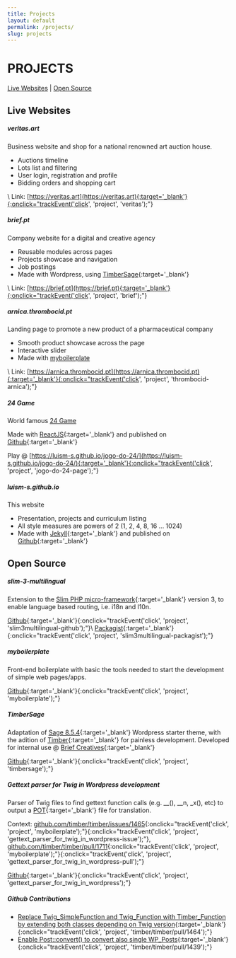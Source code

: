 ```yaml
---
title: Projects
layout: default
permalink: /projects/
slug: projects
---
```


# PROJECTS

[Live Websites](#live-websites) \| [Open Source](#open-source)

## Live Websites

##### veritas.art

Business website and shop for a national renowned art auction house.

* Auctions timeline
* Lots list and filtering
* User login, registration and profile
* Bidding orders and shopping cart

\\
Link: [https://veritas.art](https://veritas.art){:target='_blank'}{:onclick="trackEvent('click', 'project', 'veritas');"}

##### brief.pt

Company website for a digital and creative agency

* Reusable modules across pages
* Projects showcase and navigation
* Job postings
* Made with Wordpress, using [TimberSage](https://github.com/luism-s/TimberSage){:target='_blank'}

\\
Link: [https://brief.pt](https://brief.pt){:target='_blank'}{:onclick="trackEvent('click', 'project', 'brief');"}

##### arnica.thrombocid.pt

Landing page to promote a new product of a pharmaceutical company

* Smooth product showcase across the page
* Interactive slider
* Made with [myboilerplate](#myboilerplate)

\\
Link: [https://arnica.thrombocid.pt](https://arnica.thrombocid.pt){:target='_blank'}{:onclick="trackEvent('click', 'project', 'thrombocid-arnica');"}

##### 24 Game

World famous [24 Game](https://en.wikipedia.org/wiki/24_Game)

Made with [ReactJS](https://reactjs.org/){:target='_blank'} and published on [Github](https://github.com/luism-s/jogo-do-24){:target='_blank'}

Play @ [https://luism-s.github.io/jogo-do-24/](https://luism-s.github.io/jogo-do-24/){:target='_blank'}{:onclick="trackEvent('click', 'project', 'jogo-do-24-page');"}

##### luism-s.github.io

This website

* Presentation, projects and curriculum listing
* All style measures are powers of 2 (1, 2, 4, 8, 16 ... 1024)
* Made with [Jekyll](https://jekyllrb.com/){:target='_blank'} and published on [Github](https://github.com/luism-s/luism-s.github.io){:target='_blank'}


## Open Source

##### slim-3-multilingual

Extension to the [Slim PHP micro-framework](https://www.slimframework.com/){:target='_blank'} version 3, to enable language based routing, i.e. i18n and l10n.

[Github](https://github.com/luism-s/slim-3-multilingual){:target='_blank'}{:onclick="trackEvent('click', 'project', 'slim3multilingual-github');"}\\
[Packagist](https://packagist.org/packages/luism-s/multilingualslim){:target='_blank'}{:onclick="trackEvent('click', 'project', 'slim3multilingual-packagist');"}

##### myboilerplate

Front-end boilerplate with basic the tools needed to start the development of simple web pages/apps.

[Github](https://github.com/luism-s/myboilerplate){:target='_blank'}{:onclick="trackEvent('click', 'project', 'myboilerplate');"}

##### TimberSage
Adaptation of [Sage 8.5.4](https://github.com/roots/sage/tree/8.5.4){:target='_blank'} Wordpress starter theme, with the adition of [Timber](https://github.com/timber/timber){:target='_blank'} for painless development. Developed for internal use @ [Brief Creatives](https://brief.pt){:target='_blank'}

[Github](https://github.com/luism-s/TimberSage){:target='_blank'}{:onclick="trackEvent('click', 'project', 'timbersage');"}

##### Gettext parser for Twig in Wordpress development

Parser of Twig files to find gettext function calls (e.g. __(), __n, _x(), etc) to output a [POT](https://developer.wordpress.org/themes/functionality/localization/#pot-portable-object-template-files){:target='_blank'} file for translation.

Context:
[github.com/timber/timber/issues/1465](https://github.com/timber/timber/issues/1465){:onclick="trackEvent('click', 'project', 'myboilerplate');"}{:onclick="trackEvent('click', 'project', 'gettext_parser_for_twig_in_wordpress-issue');"},
[github.com/timber/timber/pull/1711](https://github.com/timber/timber/pull/1711){:onclick="trackEvent('click', 'project', 'myboilerplate');"}{:onclick="trackEvent('click', 'project', 'gettext_parser_for_twig_in_wordpress-pull');"}

[Github](https://gist.github.com/luism-s/ebca42b8b8d70e81f8917f675a784060){:target='_blank'}{:onclick="trackEvent('click', 'project', 'gettext_parser_for_twig_in_wordpress');"}


##### Github Contributions

* [Replace Twig_SimpleFunction and Twig_Function with Timber_Function by extending both classes depending on Twig version](https://github.com/timber/timber/pull/1464){:target='_blank'}{:onclick="trackEvent('click', 'project', 'timber/timber/pull/1464');"}
* [Enable Post::convert() to convert also single WP_Posts](https://github.com/timber/timber/pull/1439){:target='_blank'}{:onclick="trackEvent('click', 'project', 'timber/timber/pull/1439');"}

